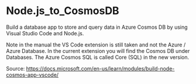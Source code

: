 # Node.js_to_CosmosDB

Build a database app to store and query data in Azure Cosmos DB by using Visual Studio Code and Node.js.

Note in the manual the VS Code extension is still taken and not the Azure / Azure Database.
In the current extension you will find the Cosmos DB under Databases.
The Azure Cosmos SQL is called Core (SQL) in the new version.

Source: https://docs.microsoft.com/en-us/learn/modules/build-node-cosmos-app-vscode/

